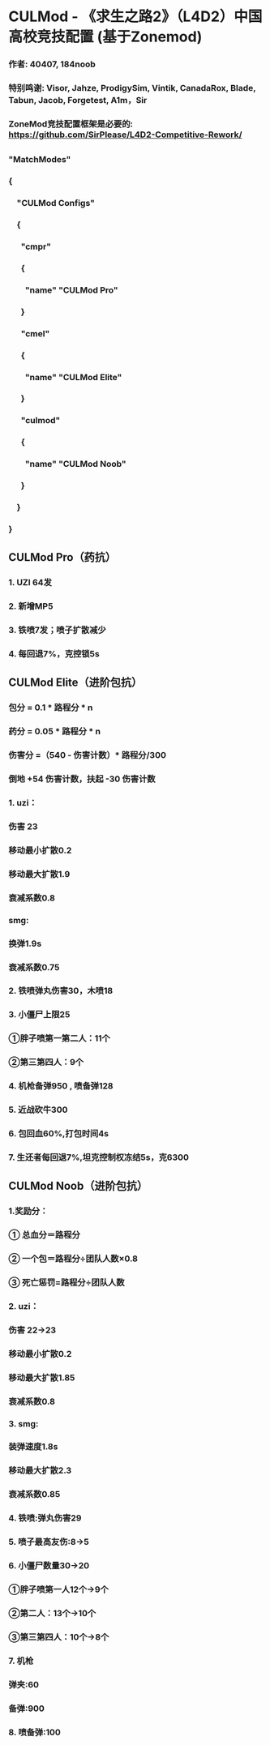 # CULMod - 《求生之路2》（L4D2）中国高校竞技配置 (基于Zonemod)
### 作者: 40407, 184noob
### 特别鸣谢: Visor, Jahze, ProdigySim, Vintik, CanadaRox, Blade, Tabun, Jacob, Forgetest, A1m，Sir
### ZoneMod竞技配置框架是必要的: https://github.com/SirPlease/L4D2-Competitive-Rework/
##
### "MatchModes"
### {
### &emsp;"CULMod Configs"
### &emsp;{
### &emsp;&ensp;"cmpr"
### &emsp;&ensp;{
### &emsp;&emsp;"name" "CULMod Pro"
### &emsp;&ensp;}
### &emsp;&ensp;"cmel"
### &emsp;&ensp;{
### &emsp;&emsp;"name" "CULMod Elite"
### &emsp;&ensp;}
### &emsp;&ensp;"culmod"
### &emsp;&ensp;{
### &emsp;&emsp;"name" "CULMod Noob"
### &emsp;&ensp;}
### &emsp;}
### }
##
## CULMod Pro（药抗）
### 1. UZI 64发
### 2. 新增MP5
### 3. 铁喷7发；喷子扩散减少
### 4. 每回退7%，克控锁5s
##
## CULMod Elite（进阶包抗）
### 包分 = 0.1 * 路程分 * n 
### 药分 = 0.05 * 路程分 * n 
### 伤害分 =（540 - 伤害计数）* 路程分/300 
### 倒地 +54 伤害计数，扶起 -30 伤害计数 
### 1. uzi： 
### 伤害 23 
### 移动最小扩散0.2 
### 移动最大扩散1.9
### 衰减系数0.8
### smg:
### 换弹1.9s
### 衰减系数0.75
### 2. 铁喷弹丸伤害30，木喷18 
### 3. 小僵尸上限25 
### ①胖子喷第一第二人：11个 
### ②第三第四人：9个 
### 4. 机枪备弹950 , 喷备弹128 
### 5. 近战砍牛300 
### 6. 包回血60%,打包时间4s 
### 7. 生还者每回退7%,坦克控制权冻结5s，克6300
##
## CULMod Noob（进阶包抗）
### 1.奖励分：
### ① 总血分＝路程分
### ② 一个包＝路程分÷团队人数×0.8
### ③ 死亡惩罚=路程分÷团队人数
### 2. uzi：
### 伤害 22->23
### 移动最小扩散0.2
### 移动最大扩散1.85
### 衰减系数0.8
### 3. smg:
### 装弹速度1.8s
### 移动最大扩散2.3
### 衰减系数0.85
### 4. 铁喷:弹丸伤害29
### 5. 喷子最高友伤:8->5
### 6. 小僵尸数量30->20
### ①胖子喷第一人12个->9个
### ②第二人：13个->10个
### ③第三第四人：10个->8个
### 7. 机枪
### 弹夹:60
### 备弹:900
### 8. 喷备弹:100
